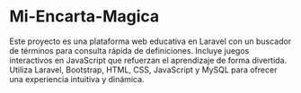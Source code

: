 # Mi-Encarta-Magica
Este proyecto es una plataforma web educativa en Laravel con un buscador de términos para consulta rápida de definiciones. Incluye juegos interactivos en JavaScript que refuerzan el aprendizaje de forma divertida. Utiliza Laravel, Bootstrap, HTML, CSS, JavaScript y MySQL para ofrecer una experiencia intuitiva y dinámica. 

